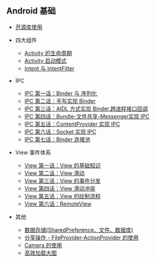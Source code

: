 ## Android 基础


- [开源库使用](Android/OpenSourceLibUsing/ReadMe.md)

- 四大组件
    - [Activity 的生命周期](Android/FourComponents/Activity-life-cycle.md)
    - [Activity 启动模式](Android/FourComponents/Activity-launch-mode.md)
    - [Intent 与 IntentFilter](Android/FourComponents/Intent-and-IntentFilter.md)

- IPC
	- [IPC 第一话：Binder 与 序列化](Android/IPC/IPC-one.md)
	- [IPC 第二话：手写实现 Binder](Android/IPC/IPC-two.md)
	- [IPC 第三话：AIDL 方式实现 Binder,跨进程接口回调](Android/IPC/IPC-three.md)
	- [IPC 第四话：Bundle-文件共享-Messenger实现 IPC](Android/IPC/IPC-four.md)
	- [IPC 第五话：ContentProvider 实现 IPC](Android/IPC/IPC-five.md)
	- [IPC 第六话：Socket 实现 IPC](Android/IPC/IPC-six.md)
	- [IPC 第七话：Binder 连接池](Android/IPC/IPC-seven.md)

- View 事件体系
	- [View 第一话：View 的基础知识](Android/View/View-one-basic.md)
	- [View 第二话：View 滑动](Android/View/View-two-scroll.md)
	- [View 第三话：View 的事件分发](Android/View/View-three-dispacth-event.md)
	- [View 第四话：View 滑动冲突](Android/View/View-four-scroll-conflict.md)
	- [View 第五话：View 的绘制流程](Android/View/View-five-paint-progress.md)
    - [View 第六话：RemoteView](Android/View/View-six-RemoteView.md)

- 其他
    - [数据存储(SharedPreference、文件、数据库)](Android/Others/SavingData.md)
    - [分享操作 - FileProvider-ActionProvider 的使用](Android/Others/ShareFiles/ShareAction-FileProvider-ActionProvider.md)
    - [Camera 的使用](Android/Others/Camera.md)
    - [高效加载大图](Android/Others/DispalyBitmaps.md)